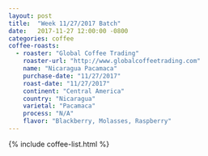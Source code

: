```yaml
---
layout: post
title:  "Week 11/27/2017 Batch"
date:   2017-11-27 12:00:00 -0800
categories: coffee
coffee-roasts:
  - roaster: "Global Coffee Trading"
    roaster-url: "http://www.globalcoffeetrading.com"
    name: "Nicaragua Pacamaca"
    purchase-date: "11/27/2017"
    roast-date: "11/27/2017"
    continent: "Central America"
    country: "Nicaragua"
    varietal: "Pacamaca"
    process: "N/A"
    flavor: "Blackberry, Molasses, Raspberry"
---
```


{% include coffee-list.html %}